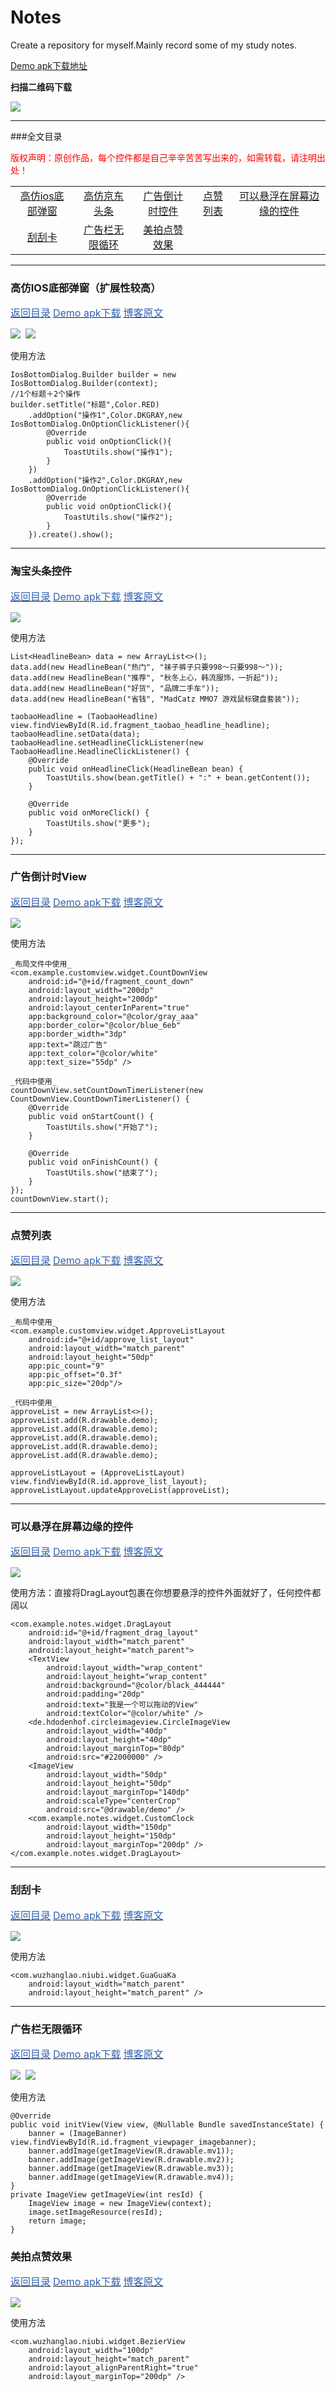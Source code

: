 # Notes
Create a repository for myself.Mainly record some of my study notes.

[Demo apk下载地址](https://raw.githubusercontent.com/Elder-Wu/Notes/master/apk/notes-debug.apk)

**扫描二维码下载**

![](http://upload-images.jianshu.io/upload_images/2377552-0add330e65789ab4.png?imageMogr2/auto-orient/strip%7CimageView2/2/w/1240)
****
###全文目录
<p id="directory"><font color="#FF0000">版权声明：原创作品，每个控件都是自己辛辛苦苦写出来的，如需转载，请注明出处！</font></p>
<table>
    <tr align="center">
        <td>
            <a href="#ios_dialog">高仿ios底部弹窗</a>
        </td>
        <td>
            <a href="#taobao_headline">高仿京东头条</a>
        </td>
        <td>
            <a href="#countdown">广告倒计时控件</a>
        </td>
        <td>
            <a href="#approve_list">点赞列表</a>
        </td>
        <td>
            <a href="#float_view">可以悬浮在屏幕边缘的控件</a>
        </td>
    </tr>
    <tr align="center">
        <td>
            <a href="#guaguaka">刮刮卡</a>
        </td>
        <td>
            <a href="#banner">广告栏无限循环</a>
        </td>
        <td>
            <a href="#bezier_view">美拍点赞效果</a>
        </td>
    </tr>
</table>

****
<h3 id="ios_dialog">高仿IOS底部弹窗（扩展性较高）</h3>
<p>
    <a href="#directory"><font color="#3262b3" size="3dp">返回目录</font></a>
    <a href="https://raw.githubusercontent.com/Elder-Wu/Notes/master/apk/notes-debug.apk"><font color="#3262b3" size="3dp">Demo apk下载</font></a>
    <a href="http://www.jianshu.com/p/2ebc5cc80835" target="_blank"><font color="#3262b3" size="3dp">博客原文</font></a>
</p>
<img src="https://github.com/Elder-Wu/Notes/blob/master/gif/ios_bottom_dialog.gif?raw=true">&nbsp;&nbsp;<img src="https://github.com/Elder-Wu/Notes/blob/master/gif/activity_anim1.gif?raw=true">

使用方法
```
IosBottomDialog.Builder builder = new IosBottomDialog.Builder(context);
//1个标题＋2个操作
builder.setTitle("标题",Color.RED)
    .addOption("操作1",Color.DKGRAY,new IosBottomDialog.OnOptionClickListener(){
        @Override
        public void onOptionClick(){
            ToastUtils.show("操作1");
        }
    })
    .addOption("操作2",Color.DKGRAY,new IosBottomDialog.OnOptionClickListener(){
        @Override
        public void onOptionClick(){
            ToastUtils.show("操作2");
        }
    }).create().show();
```
****
<h3 id="taobao_headline">淘宝头条控件</h3>
<p>
     <a href="#directory"><font color="#3262b3" size="3dp">返回目录</font></a>
     <a href="https://raw.githubusercontent.com/Elder-Wu/Notes/master/apk/notes-debug.apk"><font color="#3262b3" size="3dp">Demo apk下载</font></a>
     <a href="http://www.jianshu.com/p/3a7688cab9e1" target="_blank"><font color="#3262b3" size="3dp">博客原文</font></a>
</p>
<img src="https://github.com/Elder-Wu/Notes/blob/master/gif/taobao_headline.gif">

使用方法
```
List<HeadlineBean> data = new ArrayList<>();
data.add(new HeadlineBean("热门", "袜子裤子只要998～只要998～"));
data.add(new HeadlineBean("推荐", "秋冬上心，韩流服饰，一折起"));
data.add(new HeadlineBean("好货", "品牌二手车"));
data.add(new HeadlineBean("省钱", "MadCatz MMO7 游戏鼠标键盘套装"));

taobaoHeadline = (TaobaoHeadline) view.findViewById(R.id.fragment_taobao_headline_headline);
taobaoHeadline.setData(data);
taobaoHeadline.setHeadlineClickListener(new TaobaoHeadline.HeadlineClickListener() {
    @Override
    public void onHeadlineClick(HeadlineBean bean) {
        ToastUtils.show(bean.getTitle() + ":" + bean.getContent());
    }

    @Override
    public void onMoreClick() {
        ToastUtils.show("更多");
    }
});
```
****
<h3 id="countdown">广告倒计时View</h3>
<p>
     <a href="#directory"><font color="#3262b3" size="3dp">返回目录</font></a>
     <a href="https://raw.githubusercontent.com/Elder-Wu/Notes/master/apk/notes-debug.apk"><font color="#3262b3" size="3dp">Demo apk下载</font></a>
     <a href="http://www.jianshu.com/p/3db73ba78882" target="_blank"><font color="#3262b3" size="3dp">博客原文</font></a>
</p>
<img src="https://github.com/Elder-Wu/Notes/blob/master/gif/countdown.gif">

使用方法
```
_布局文件中使用_
<com.example.customview.widget.CountDownView
    android:id="@+id/fragment_count_down"
    android:layout_width="200dp"
    android:layout_height="200dp"
    android:layout_centerInParent="true"
    app:background_color="@color/gray_aaa"
    app:border_color="@color/blue_6eb"
    app:border_width="3dp"
    app:text="跳过广告"
    app:text_color="@color/white"
    app:text_size="55dp" />

_代码中使用_
countDownView.setCountDownTimerListener(new CountDownView.CountDownTimerListener() {
    @Override
    public void onStartCount() {
        ToastUtils.show("开始了");
    }

    @Override
    public void onFinishCount() {
        ToastUtils.show("结束了");
    }
});
countDownView.start();
```
****
<h3 id="approve_list">点赞列表</h3>
<p>
     <a href="#directory"><font color="#3262b3" size="3dp">返回目录</font></a>
     <a href="https://raw.githubusercontent.com/Elder-Wu/Notes/master/apk/notes-debug.apk"><font color="#3262b3" size="3dp">Demo apk下载</font></a>
     <a href="http://www.jianshu.com/p/993cea9d6631" target="_blank"><font color="#3262b3" size="3dp">博客原文</font></a>
</p>
<img src="https://github.com/Elder-Wu/Notes/blob/master/gif/approve_list.gif">

使用方法
```
_布局中使用_
<com.example.customview.widget.ApproveListLayout
    android:id="@+id/approve_list_layout"
    android:layout_width="match_parent"
    android:layout_height="50dp"
    app:pic_count="9"
    app:pic_offset="0.3f"
    app:pic_size="20dp"/>

_代码中使用_
approveList = new ArrayList<>();
approveList.add(R.drawable.demo);
approveList.add(R.drawable.demo);
approveList.add(R.drawable.demo);
approveList.add(R.drawable.demo);
approveList.add(R.drawable.demo);

approveListLayout = (ApproveListLayout) view.findViewById(R.id.approve_list_layout);
approveListLayout.updateApproveList(approveList);
```
****
<h3 id="float_view">可以悬浮在屏幕边缘的控件</h3>
<p>
     <a href="#directory"><font color="#3262b3" size="3dp">返回目录</font></a>
     <a href="https://raw.githubusercontent.com/Elder-Wu/Notes/master/apk/notes-debug.apk"><font color="#3262b3" size="3dp">Demo apk下载</font></a>
     <a href="http://www.jianshu.com/p/8b2247b3112d" target="_blank"><font color="#3262b3" size="3dp">博客原文</font></a>
</p>
<img src="https://github.com/Elder-Wu/Notes/blob/master/gif/drag_layout.gif">

使用方法：直接将DragLayout包裹在你想要悬浮的控件外面就好了，任何控件都阔以
```
<com.example.notes.widget.DragLayout
    android:id="@+id/fragment_drag_layout"
    android:layout_width="match_parent"
    android:layout_height="match_parent">
    <TextView
        android:layout_width="wrap_content"
        android:layout_height="wrap_content"
        android:background="@color/black_444444"
        android:padding="20dp"
        android:text="我是一个可以拖动的View"
        android:textColor="@color/white" />
    <de.hdodenhof.circleimageview.CircleImageView
        android:layout_width="40dp"
        android:layout_height="40dp"
        android:layout_marginTop="80dp"
        android:src="#22000000" />
    <ImageView
        android:layout_width="50dp"
        android:layout_height="50dp"
        android:layout_marginTop="140dp"
        android:scaleType="centerCrop"
        android:src="@drawable/demo" />
    <com.example.notes.widget.CustomClock
        android:layout_width="150dp"
        android:layout_height="150dp"
        android:layout_marginTop="200dp" />
</com.example.notes.widget.DragLayout>
```
****
<h3 id="guaguaka">刮刮卡</h3>
<p>
     <a href="#directory"><font color="#3262b3" size="3dp">返回目录</font></a>
     <a href="https://raw.githubusercontent.com/Elder-Wu/Notes/master/apk/notes-debug.apk"><font color="#3262b3" size="3dp">Demo apk下载</font></a>
     <a href="http://www.jianshu.com/p/a9abd8f7ef51" target="_blank"><font color="#3262b3" size="3dp">博客原文</font></a>
</p>
<img src="https://github.com/Elder-Wu/Notes/blob/master/gif/guaguaka.gif">

使用方法
```
<com.wuzhanglao.niubi.widget.GuaGuaKa
    android:layout_width="match_parent"
    android:layout_height="match_parent" />
```
****
<h3 id="banner">广告栏无限循环</h3>
<p>
     <a href="#directory"><font color="#3262b3" size="3dp">返回目录</font></a>
     <a href="https://raw.githubusercontent.com/Elder-Wu/Notes/master/apk/notes-debug.apk"><font color="#3262b3" size="3dp">Demo apk下载</font></a>
     <a href="http://www.jianshu.com/p/15dfbf64cf7a" target="_blank"><font color="#3262b3" size="3dp">博客原文</font></a>
</p>
<img src="https://github.com/Elder-Wu/Notes/blob/master/gif/banner1.gif">&nbsp;&nbsp;<img src="https://github.com/Elder-Wu/Notes/blob/master/gif/banner2.gif">

使用方法
```
@Override
public void initView(View view, @Nullable Bundle savedInstanceState) {
    banner = (ImageBanner) view.findViewById(R.id.fragment_viewpager_imagebanner);
    banner.addImage(getImageView(R.drawable.mv1));
    banner.addImage(getImageView(R.drawable.mv2));
    banner.addImage(getImageView(R.drawable.mv3));
    banner.addImage(getImageView(R.drawable.mv4));
}
private ImageView getImageView(int resId) {
    ImageView image = new ImageView(context);
    image.setImageResource(resId);
    return image;
}
```
<h3 id="bezier_view">美拍点赞效果</h3>
<p>
     <a href="#directory"><font color="#3262b3" size="3dp">返回目录</font></a>
     <a href="https://raw.githubusercontent.com/Elder-Wu/Notes/master/apk/notes-debug.apk"><font color="#3262b3" size="3dp">Demo apk下载</font></a>
     <a href="http://www.jianshu.com/p/6e5230503745" target="_blank"><font color="#3262b3" size="3dp">博客原文</font></a>
</p>
<img src="https://github.com/Elder-Wu/Notes/blob/master/gif/bezier_view.gif">

使用方法
```
<com.wuzhanglao.niubi.widget.BezierView
    android:layout_width="100dp"
    android:layout_height="match_parent"
    android:layout_alignParentRight="true"
    android:layout_marginTop="200dp" />
```